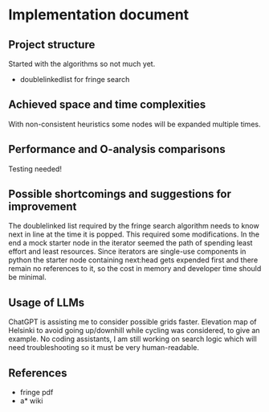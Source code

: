 # Implementation document

## Project structure

Started with the algorithms so not much yet.
- doublelinkedlist for fringe search

## Achieved space and time complexities

With non-consistent heuristics some nodes will be expanded multiple times.

## Performance and O-analysis comparisons

Testing needed!

## Possible shortcomings and suggestions for improvement

The doublelinked list required by the fringe search algorithm needs to know next in line at the time it is popped. This required some modifications.
In the end a mock starter node in the iterator seemed the path of spending least effort and least resources.
Since iterators are single-use components in python the starter node containing next:head gets expended first and there
remain no references to it, so the cost in memory and developer time should be minimal.

## Usage of LLMs

ChatGPT is assisting me to consider possible grids faster. Elevation map of Helsinki to
avoid going up/downhill while cycling was considered, to give an example. No coding assistants, I
am still working on search logic which will need troubleshooting so it must be very human-readable.

## References

- fringe pdf
- a* wiki
